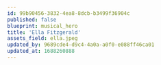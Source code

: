 ```yaml
---
id: 99b90456-3832-4ea8-8dcb-b3499f36904c
published: false
blueprint: musical_hero
title: 'Ella Fitzgerald'
assets_field: ella.jpeg
updated_by: 9689cde4-d9c4-4a0a-a0f0-e088ff46ca01
updated_at: 1688260888
---
```

